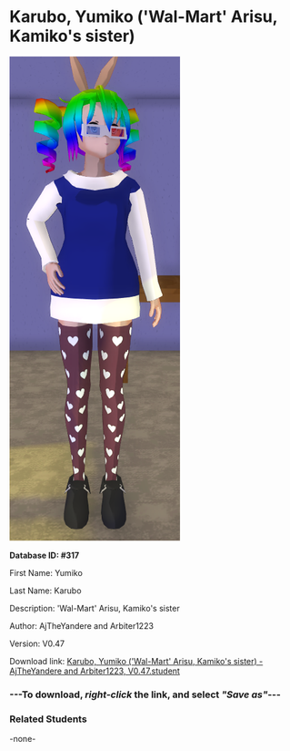 # Karubo, Yumiko ('Wal-Mart' Arisu, Kamiko's sister)

<img src="Files/Karubo, Yumiko ('Wal-Mart' Arisu, Kamiko's sister).png" title="Karubo, Yumiko ('Wal-Mart' Arisu, Kamiko's sister) - AjTheYandere and Arbiter1223, V0.47">

**Database ID: #317**

First Name: Yumiko

Last Name: Karubo

Description: 'Wal-Mart' Arisu, Kamiko's sister

Author: AjTheYandere and Arbiter1223

Version: V0.47

Download link: <a href="https://raw.githubusercontent.com/Arbiter1223/Daigaku-Gurashi-Custom-Students/master/Students/Files/Karubo%2C%20Yumiko%20('Wal-Mart'%20Arisu%2C%20Kamiko's%20sister)%20-%20AjTheYandere%20and%20Arbiter1223%2C%20V0.47.student">Karubo, Yumiko ('Wal-Mart' Arisu, Kamiko's sister) - AjTheYandere and Arbiter1223, V0.47.student</a>

### ---**To download, _right-click_ the link, and select _"Save as"_**---

### Related Students

-none-
